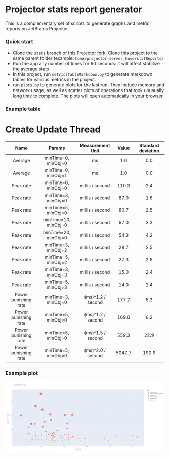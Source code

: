 # Projector stats report generator
This is a complementary set of scripts to generate graphs and metric reports on JetBrains Projector.

### Quick start
* Clone the `stats` branch of [this Projector fork](https://github.com/muldrik/projector-server). Clone this project to
the same parent folder (example: `home/projector-server`, `home/statReports`)
* Run the app any number of times for 60 seconds: it will affect stabilize the average stats
* In this project, run `metricsTableMarkdown.py` to generate markdown tables for various metrics in the project.
* run `plots.py` to generate plots for the last run. They include memory and network usage, as well as scatter plots
of operations that took unusually long time to complete. The plots will open automatically in your browser


### Example table
Create Update Thread
====================

|Name|Params|Measurement Unit|Value|Standard deviation|
| :---: | :---: | :---: | :---: | :---: |
|Average|minTime=0, minObj=0|ms|1.0|0.0|
|Average|minTime=0, minObj=1|ms|1.0|0.0|
|Peak rate|minTime=0, minObj=0|millis / second|110.3|2.4|
|Peak rate|minTime=3, minObj=0|millis / second|87.0|1.6|
|Peak rate|minTime=5, minObj=0|millis / second|80.7|2.5|
|Peak rate|minTime=10, minObj=0|millis / second|67.0|3.3|
|Peak rate|minTime=20, minObj=0|millis / second|54.3|4.2|
|Peak rate|minTime=3, minObj=2|millis / second|28.7|2.5|
|Peak rate|minTime=5, minObj=2|millis / second|27.3|2.9|
|Peak rate|minTime=3, minObj=3|millis / second|15.0|2.4|
|Peak rate|minTime=5, minObj=3|millis / second|14.0|2.4|
|Power punishing rate|minTime=3, minObj=0|(ms)^1.2 / second|177.7|5.3|
|Power punishing rate|minTime=5, minObj=0|(ms)^1.2 / second|169.0|6.2|
|Power punishing rate|minTime=5, minObj=0|(ms)^1.5 / second|559.3|22.9|
|Power punishing rate|minTime=5, minObj=0|(ms)^2.0 / second|5047.7|190.9|


### Example plot
![text](img/example_plot.png)
